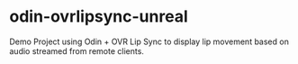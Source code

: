 # odin-ovrlipsync-unreal
Demo Project using Odin + OVR Lip Sync to display lip movement based on audio streamed from remote clients.

